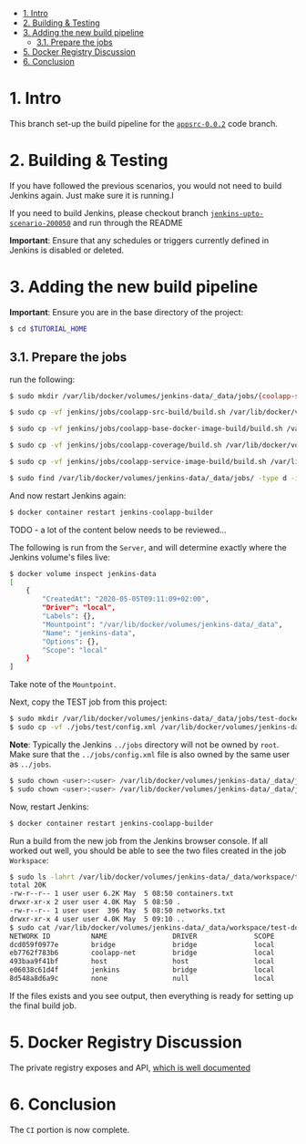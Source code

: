 
- [1. Intro](#1-intro)
- [2. Building & Testing](#2-building--testing)
- [3. Adding the new build pipeline](#3-adding-the-new-build-pipeline)
  - [3.1. Prepare the jobs](#31-prepare-the-jobs)
- [5. Docker Registry Discussion](#5-docker-registry-discussion)
- [6. Conclusion](#6-conclusion)

# 1. Intro

This branch set-up the build pipeline for the [`appsrc-0.0.2`](https://github.com/nicc777/learning-kubernetes-basics/tree/appsrc-0.0.2/app-src) code branch.

# 2. Building & Testing

If you have followed the previous scenarios, you would not need to build Jenkins again. Just make sure it is running.I

If you need to build Jenkins, please checkout branch [`jenkins-upto-scenario-200050`](https://github.com/nicc777/learning-kubernetes-basics/tree/jenkins-upto-scenario-200050) and run through the README

__Important__: Ensure that any schedules or triggers currently defined in Jenkins is disabled or deleted.

# 3. Adding the new build pipeline

__Important__: Ensure you are in the base directory of the project:

```bash
$ cd $TUTORIAL_HOME
```

## 3.1. Prepare the jobs

run the following:

```bash
$ sudo mkdir /var/lib/docker/volumes/jenkins-data/_data/jobs/{coolapp-src-build,coolapp-service-image-build,coolapp-coverage,coolapp-base-docker-image-build}

$ sudo cp -vf jenkins/jobs/coolapp-src-build/build.sh /var/lib/docker/volumes/jenkins-data/_data/jobs/coolapp-src-build/

$ sudo cp -vf jenkins/jobs/coolapp-base-docker-image-build/build.sh /var/lib/docker/volumes/jenkins-data/_data/jobs/coolapp-base-docker-image-build/

$ sudo cp -vf jenkins/jobs/coolapp-coverage/build.sh /var/lib/docker/volumes/jenkins-data/_data/jobs/coolapp-coverage/

$ sudo cp -vf jenkins/jobs/coolapp-service-image-build/build.sh /var/lib/docker/volumes/jenkins-data/_data/jobs/coolapp-service-image-build/

$ sudo find /var/lib/docker/volumes/jenkins-data/_data/jobs/ -type d -iname coolapp* -exec chown -R <user>.<user> {} \;
```

And now restart Jenkins again:

```bash
$ docker container restart jenkins-coolapp-builder
```




TODO - a lot of the content below needs to be reviewed...

The following is run from the `Server`, and will determine exactly where the Jenkins volume's files live:

```bash
$ docker volume inspect jenkins-data
[
    {
        "CreatedAt": "2020-05-05T09:11:09+02:00",
        "Driver": "local",
        "Labels": {},
        "Mountpoint": "/var/lib/docker/volumes/jenkins-data/_data",
        "Name": "jenkins-data",
        "Options": {},
        "Scope": "local"
    }
]
```

Take note of the `Mountpoint`.

Next, copy the TEST job from this project:

```bash
$ sudo mkdir /var/lib/docker/volumes/jenkins-data/_data/jobs/test-docker-access
$ sudo cp -vf ./jobs/test/config.xml /var/lib/docker/volumes/jenkins-data/_data/jobs/test-docker-access
```

__Note__: Typically the Jenkins `../jobs` directory will not be owned by `root`. Make sure that the `../jobs/config.xml` file is also owned by the same user as `../jobs`.

```bash
$ sudo chown <user>:<user> /var/lib/docker/volumes/jenkins-data/_data/jobs/test-docker-access
$ sudo chown <user>:<user> /var/lib/docker/volumes/jenkins-data/_data/jobs/test-docker-access/config.xml
```

Now, restart Jenkins:

```bash
$ docker container restart jenkins-coolapp-builder
```

Run a build from the new job from the Jenkins browser console. If all worked out well, you should be able to see the two files created in the job `Workspace`:

```bash
$ sudo ls -lahrt /var/lib/docker/volumes/jenkins-data/_data/workspace/test-docker-access
total 20K
-rw-r--r-- 1 user user 6.2K May  5 08:50 containers.txt
drwxr-xr-x 2 user user 4.0K May  5 08:50 .
-rw-r--r-- 1 user user  396 May  5 08:50 networks.txt
drwxr-xr-x 4 user user 4.0K May  5 09:10 ..
$ sudo cat /var/lib/docker/volumes/jenkins-data/_data/workspace/test-docker-access/networks.txt
NETWORK ID          NAME                DRIVER              SCOPE
dcd059f0977e        bridge              bridge              local
eb7762f783b6        coolapp-net         bridge              local
493baa9f41bf        host                host                local
e06038c61d4f        jenkins             bridge              local
8d548a8d6a9c        none                null                local
```

If the files exists and you see output, then everything is ready for setting up the final build job.

# 5. Docker Registry Discussion

The private registry exposes and API, [which is well documented](https://docs.docker.com/registry/spec/api/)



# 6. Conclusion

The `CI` portion is now complete. 

